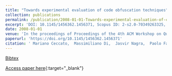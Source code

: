 ```yaml
---
title: "Towards experimental evaluation of code obfuscation techniques"
collection: publications
permalink: /publication/2008-01-01-Towards-experimental-evaluation-of-code-obfuscation-techniques
excerpt: 'DOI: 10.1145/1456362.1456371, Scopus ID: 2-s2.0-70349263325, Cited by: 21'
date: 2008-01-01
venue: 'In the proceedings of Proceedings of the 4th ACM Workshop on Quality of Protection, QoP 2008, Alexandria, VA, USA, October 27, 2008'
paperurl: 'https://doi.org/10.1145/1456362.1456371'
citation: ' Mariano Ceccato,  Massimiliano Di,  Jasvir Nagra,  Paolo Falcarin,  Filippo Ricca,  Marco Torchiano,  Paolo Tonella, &quot;Towards experimental evaluation of code obfuscation techniques.&quot; In the proceedings of Proceedings of the 4th ACM Workshop on Quality of Protection, QoP 2008, Alexandria, VA, USA, October 27, 2008, 2008.'
---
```

[Bibtex](https://dblp.org/rec/bib/conf/ccs/CeccatoPNFRTT08)

[Access paper here](https://doi.org/10.1145/1456362.1456371){:target="_blank"}
